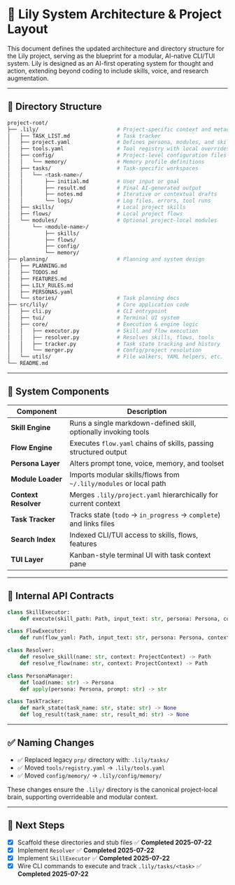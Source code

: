 # 🌸 Lily System Architecture & Project Layout

This document defines the updated architecture and directory structure for the Lily project, serving as the blueprint for a modular, AI-native CLI/TUI system. Lily is designed as an AI-first operating system for thought and action, extending beyond coding to include skills, voice, and research augmentation.

---

## 📁 Directory Structure

```bash
project-root/
├── .lily/                         # Project-specific context and metadata
│   ├── TASK_LIST.md               # Task tracker
│   ├── project.yaml               # Defines persona, modules, and skill overrides
│   ├── tools.yaml                 # Tool registry with local overrides
│   ├── config/                    # Project-level configuration files
│   │   └── memory/                # Memory profile definitions
│   ├── tasks/                     # Task-specific workspaces
│   │   └── <task-name>/
│   │       ├── initial.md         # User input or goal
│   │       ├── result.md          # Final AI-generated output
│   │       ├── notes.md           # Iterative or contextual drafts
│   │       └── logs/              # Log files, errors, tool runs
│   ├── skills/                    # Local project skills
│   ├── flows/                     # Local project flows
│   └── modules/                   # Optional project-local modules
│       └── <module-name>/
│           ├── skills/
│           ├── flows/
│           ├── config/
│           └── memory/
├── planning/                      # Planning and system design
│   ├── PLANNING.md
│   ├── TODOS.md
│   ├── FEATURES.md
│   ├── LILY_RULES.md
│   ├── PERSONAS.yaml
│   └── stories/                   # Task planning docs
├── src/lily/                      # Core application code
│   ├── cli.py                     # CLI entrypoint
│   ├── tui/                       # Terminal UI system
│   ├── core/                      # Execution & engine logic
│   │   ├── executor.py            # Skill and flow execution
│   │   ├── resolver.py            # Resolves skills, flows, tools
│   │   ├── tracker.py             # Task state tracking and history
│   │   └── merger.py              # Config/project resolution
│   └── utils/                     # File walkers, YAML helpers, etc.
└── README.md
```

---

## 🧠 System Components

| Component            | Description                                                        |
| -------------------- | ------------------------------------------------------------------ |
| **Skill Engine**     | Runs a single markdown-defined skill, optionally invoking tools    |
| **Flow Engine**      | Executes `flow.yaml` chains of skills, passing structured output   |
| **Persona Layer**    | Alters prompt tone, voice, memory, and toolset                     |
| **Module Loader**    | Imports modular skills/flows from `~/.lily/modules` or local path  |
| **Context Resolver** | Merges `.lily/project.yaml` hierarchically for current context     |
| **Task Tracker**     | Tracks state (`todo` → `in_progress` → `complete`) and links files |
| **Search Index**     | Indexed CLI/TUI access to skills, flows, features                  |
| **TUI Layer**        | Kanban-style terminal UI with task context pane                    |

---

## 🔧 Internal API Contracts

```python
class SkillExecutor:
    def execute(skill_path: Path, input_text: str, persona: Persona, context: ProjectContext) -> SkillResult

class FlowExecutor:
    def run(flow_yaml: Path, input_text: str, persona: Persona, context: ProjectContext) -> FlowResult

class Resolver:
    def resolve_skill(name: str, context: ProjectContext) -> Path
    def resolve_flow(name: str, context: ProjectContext) -> Path

class PersonaManager:
    def load(name: str) -> Persona
    def apply(persona: Persona, prompt: str) -> str

class TaskTracker:
    def mark_state(task_name: str, state: str) -> None
    def log_result(task_name: str, result_md: str) -> None
```

---

## ✅ Naming Changes

* ✅ Replaced legacy `prp/` directory with: `.lily/tasks/`
* ✅ Moved `tools/registry.yaml` → `.lily/tools.yaml`
* ✅ Moved `config/memory/` → `.lily/config/memory/`

These changes ensure the `.lily/` directory is the canonical project-local brain, supporting overrideable and modular context.

---

## 📌 Next Steps

* [x] Scaffold these directories and stub files ✅ **Completed 2025-07-22**
* [x] Implement `Resolver` ✅ **Completed 2025-07-22**
* [x] Implement `SkillExecutor` ✅ **Completed 2025-07-22**
* [x] Wire CLI commands to execute and track `.lily/tasks/<task>` ✅ **Completed 2025-07-22**
